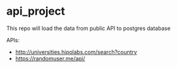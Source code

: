 # api_project
This repo will load the data from public API to postgres database 

APIs:
- http://universities.hipolabs.com/search?country
- https://randomuser.me/api/
